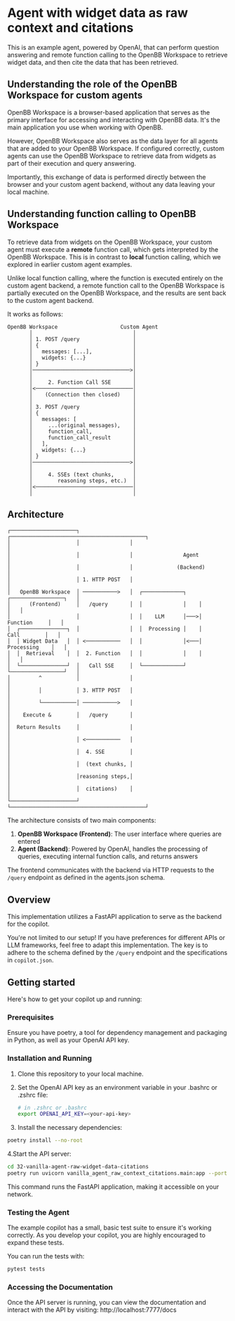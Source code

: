 # Agent with widget data as raw context and citations

This is an example agent, powered by OpenAI, that can perform question answering
and remote function calling to the OpenBB Workspace to retrieve widget data, and
then cite the data that has been retrieved.

## Understanding the role of the OpenBB Workspace for custom agents
OpenBB Workspace is a browser-based application that serves as the primary
interface for accessing and interacting with OpenBB data. It's the main
application you use when working with OpenBB.

However, OpenBB Workspace also serves as the data layer for all agents that are
added to your OpenBB Workspace. If configured correctly, custom agents can use
the OpenBB Workspace to retrieve data from widgets as part of their execution
and query answering. 

Importantly, this exchange of data is performed directly between the browser and your 
custom agent backend, without any data leaving your local machine.

## Understanding function calling to OpenBB Workspace
To retrieve data from widgets on the OpenBB Workspace, your custom agent must
execute a **remote** function call, which gets interpreted by the OpenBB
Workspace. This is in contrast to **local** function calling, which we explored
in earlier custom agent examples.

Unlike local function calling, where the function is executed entirely
on the custom agent backend, a remote function call to the OpenBB Workspace is partially
executed on the OpenBB Workspace, and the results are sent back to the custom agent
backend.

It works as follows:

```
OpenBB Workspace                    Custom Agent
       │                                │
       │ 1. POST /query                 │
       │ {                              │
       │   messages: [...],             │
       │   widgets: {...}               │
       │ }                              │
       │───────────────────────────────>│
       │                                │
       │     2. Function Call SSE       │
       │<───────────────────────────────│
       │    (Connection then closed)    │
       │                                │
       │ 3. POST /query                 │
       │ {                              │
       │   messages: [                  │
       │     ...(original messages),    │
       │     function_call,             │
       │     function_call_result       │
       │   ],                           │
       │   widgets: {...}               │
       │ }                              │
       │───────────────────────────────>│
       │                                │
       │     4. SSEs (text chunks,      │
       │        reasoning steps, etc.)  │
       │<───────────────────────────────│
       │                                │
```

## Architecture

```
┌─────────────────────┐                ┌───────────────────────────────────────────┐
│                     │                │                                           │
│                     │                │                Agent                      │
│                     │                │              (Backend)                    │
│                     │ 1. HTTP POST   │                                           │
│   OpenBB Workspace  │ ───────────>   │  ┌─────────────┐    ┌─────────────────┐   │
│      (Frontend)     │   /query       │  │             │    │                 │   │
│                     │                │  │    LLM      │───>│    Function     │   │
│  ┌───────────────┐  │                │  │  Processing │    │     Call        │   │
│  │ Widget Data   │  │ <───────────   │  │             │<───│   Processing    │   │
│  │  Retrieval    │  │  2. Function   │  │             │    │                 │   │
│  └───────────────┘  │   Call SSE     │  └─────────────┘    └─────────────────┘   │
│         ^           │                │                                           │
│         │           │ 3. HTTP POST   │                                           │
│         └───────────│ ───────────>   │                                           │
│    Execute &        │   /query       │                                           │
│  Return Results     │                │                                           │
│                     │ <───────────   │                                           │
│                     │  4. SSE        │                                           │
│                     │  (text chunks, │                                           │
│                     │reasoning steps,│                                           │
│                     │  citations)    │                                           │
└─────────────────────┘                └───────────────────────────────────────────┘
```

The architecture consists of two main components:

1. **OpenBB Workspace (Frontend)**: The user interface where queries are entered
2. **Agent (Backend)**: Powered by OpenAI, handles the processing of queries, executing internal function calls, and returns answers

The frontend communicates with the backend via HTTP requests to the `/query`
endpoint as defined in the agents.json schema.

## Overview

This implementation utilizes a FastAPI application to serve as the backend for
the copilot. 

You're not limited to our setup! If you have preferences for different APIs or
LLM frameworks, feel free to adapt this implementation. The key is to adhere to
the schema defined by the `/query` endpoint and the specifications in
`copilot.json`.

## Getting started

Here's how to get your copilot up and running:

### Prerequisites

Ensure you have poetry, a tool for dependency management and packaging in
Python, as well as your OpenAI API key.

### Installation and Running

1. Clone this repository to your local machine.

2. Set the OpenAI API key as an environment variable in your .bashrc or .zshrc file:

    ``` sh
    # in .zshrc or .bashrc
    export OPENAI_API_KEY=<your-api-key>
    ```

3. Install the necessary dependencies:

``` sh
poetry install --no-root
```

4.Start the API server:

``` sh
cd 32-vanilla-agent-raw-widget-data-citations
poetry run uvicorn vanilla_agent_raw_context_citations.main:app --port 7777 --reload
```

This command runs the FastAPI application, making it accessible on your network.

### Testing the Agent

The example copilot has a small, basic test suite to ensure it's
working correctly. As you develop your copilot, you are highly encouraged to
expand these tests.

You can run the tests with:

```sh
pytest tests
```

### Accessing the Documentation

Once the API server is running, you can view the documentation and interact with
the API by visiting: http://localhost:7777/docs
